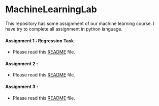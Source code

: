 # MachineLearningLab
 This repository has some assignment of our machine learning course. I have try to complete all assignment in python language.

#### Assignment 1 : Regression Task
- Please read this [README](1_Regression_Task/README.md) file.


#### Assignment 2 :
- Please read this [README](2_Image_Classification/README.md) file.


#### Assignment 3 :
- Please read this [README](3_VIS_coding/README.md) file.
